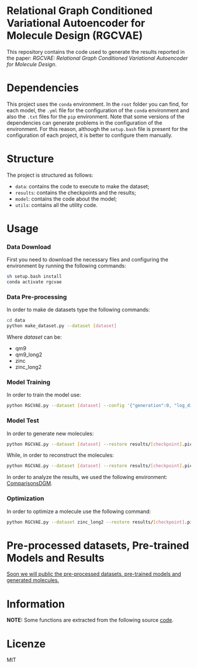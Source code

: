 # Relational Graph Conditioned Variational Autoencoder for Molecule Design (RGCVAE)

This repository contains the code used to generate the results reported in the paper: _RGCVAE: Relational Graph Conditioned Variational Autoencoder for Molecule Design_.

# Dependencies

This project uses the `conda` environment. In the `root` folder you can find, for each model, the `.yml` file for the
configuration of the `conda` environment and also the `.txt` files for the `pip` environment. Note that some versions of
the dependencies can generate problems in the configuration of the environment. For this reason, although
the `setup.bash` file is present for the configuration of each project, it is better to configure them manually.

# Structure

The project is structured as follows:

* `data`: contains the code to execute to make the dataset;
* `results`: contains the checkpoints and the results;
* `model`: contains the code about the model;
* `utils`: contains all the utility code.

# Usage

### Data Download

First you need to download the necessary files and configuring the environment by running the following commands:

```bash
sh setup.bash install
conda activate rgcvae
```

### Data Pre-processing

In order to make de datasets type the following commands:

```bash
cd data
python make_dataset.py --dataset [dataset]
```

Where _dataset_ can be:

* qm9
* qm9_long2
* zinc
* zinc_long2

### Model Training

In order to train the model use:

```bash
python RGCVAE.py --dataset [dataset] --config '{"generation":0, "log_dir":"./results", "use_mask":false}'
```

### Model Test

In order to generate new molecules:

```bash
python RGCVAE.py --dataset [dataset] --restore results/[checkpoint].pickle --config '{"generation":1, "log_dir":"./results"}'
```

While, in order to reconstruct the molecules:

```bash
python RGCVAE.py --dataset [dataset] --restore results/[checkpoint].pickle --config '{"generation":2, "log_dir":"./results"}'
```

In order to analyze the results, we used the following
environment: [ComparisonsDGM](https://github.com/drigoni/ComparisonsDGM).

### Optimization

In order to optimize a molecule use the following command:

```bash
python RGCVAE.py --dataset zinc_long2 --restore results/[checkpoint].pickle --config '{"generation":1, "use_mask":false, "suffix":"opt", "optimization_step": 20, "number_of_generation":100, "prior_learning_rate":0.3, "use_argmax_nodes":true, "use_argmax_bonds":true}'
```

# Pre-processed datasets, Pre-trained Models and Results

[Soon we will public the pre-processed datasets, pre-trained models and generated molecules.](https://www.dropbox.com/scl/fi/urq9pnl3e190168q2qhku/RGCVAE-checkpoints.tar.gz?rlkey=inb8qwyrs8j3yfr0wa5nrnobp&dl=0)

# Information

**NOTE:** Some functions are extracted from the following
source [code](https://github.com/microsoft/constrained-graph-variational-autoencoder).

# Licenze

MIT
